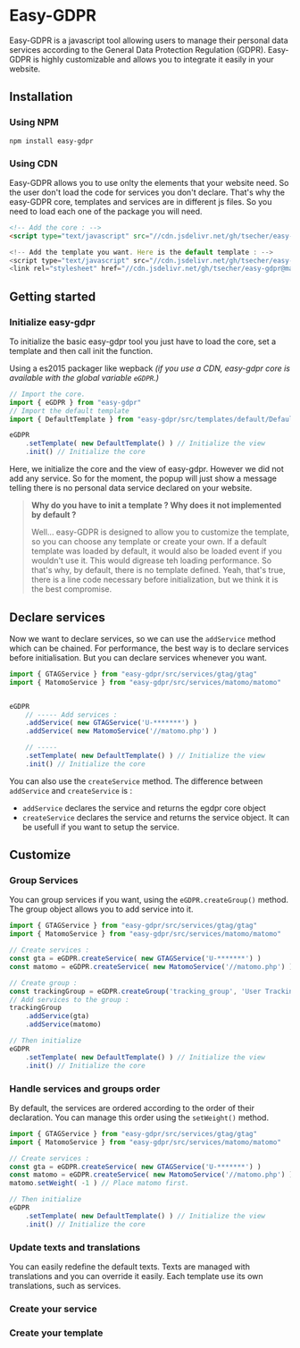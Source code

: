 # Easy-GDPR

Easy-GDPR is a javascript tool allowing users to manage their personal data services according to the General Data Protection Regulation (GDPR). Easy-GDPR is highly customizable and allows you to integrate it easily in your website.


## Installation 

### Using NPM
    
    npm install easy-gdpr

### Using CDN 
Easy-GDPR allows you to use onlty the elements that your website need. So the user don't load the code for services you don't declare. That's why the easy-GDPR core, templates and services are in different js files. So you need to load each one of the package you will need.

```html
<!-- Add the core : -->
<script type="text/javascript" src="//cdn.jsdelivr.net/gh/tsecher/easy-gdpr@master/dist/egdpr.js">

<!-- Add the template you want. Here is the default template : -->
<script type="text/javascript" src="//cdn.jsdelivr.net/gh/tsecher/easy-gdpr@master/src/templates/default/dist/default.js">
<link rel="stylesheet" href="//cdn.jsdelivr.net/gh/tsecher/easy-gdpr@master/src/templates/default/dist/default.css">
```


## Getting started

### Initialize easy-gdpr
To initialize the basic easy-gdpr tool you just have to load the core, set a template and then call init the function.

Using a es2015 packager like wepback
_(if you use a CDN, easy-gdpr core is available with the global variable `eGDPR`.)_
```javascript
// Import the core.
import { eGDPR } from "easy-gdpr"
// Import the default template
import { DefaultTemplate } from "easy-gdpr/src/templates/default/Default"

eGDPR
    .setTemplate( new DefaultTemplate() ) // Initialize the view
    .init() // Initialize the core
```

Here, we initialize the core and the view of easy-gdpr. However we did not add any service. So for the moment, the popup will just show a message telling there is no personal data service declared on your website.




> __Why do you have to init a template ? Why does it not implemented by default ?__
>
> Well... easy-GDPR is designed to allow you to customize the template, so you can choose any template or create your own. If a default template was loaded by default, it would also be loaded event if you wouldn't use it. This would digrease teh loading performance. So that's why, by default, there is no template defined. Yeah, that's true, there is a line code necessary before initialization, but we think it is the best compromise.

## Declare services
Now we want to declare services, so we can use the `addService` method which can be chained.
For performance, the best way is to declare services before initialisation. But you can declare services whenever you want.

```javascript
import { GTAGService } from "easy-gdpr/src/services/gtag/gtag"
import { MatomoService } from "easy-gdpr/src/services/matomo/matomo"


eGDPR
    // ----- Add services : 
    .addService( new GTAGService('U-*******') )
    .addService( new MatomoService('//matomo.php') )

    // -----
    .setTemplate( new DefaultTemplate() ) // Initialize the view
    .init() // Initialize the core
```

You can also use the `createService` method. The difference between `addService` and `createService` is : 
- `addService` declares the service and returns the egdpr core object
- `createService` declares the service and returns the service object. It can be usefull if you want to setup the service.



## Customize

### Group Services

You can group services if you want, using the `eGDPR.createGroup()` method. The group object allows you to add service into it.

```javascript
import { GTAGService } from "easy-gdpr/src/services/gtag/gtag"
import { MatomoService } from "easy-gdpr/src/services/matomo/matomo"

// Create services :
const gta = eGDPR.createService( new GTAGService('U-*******') )
const matomo = eGDPR.createService( new MatomoService('//matomo.php') )

// Create group :
const trackingGroup = eGDPR.createGroup('tracking_group', 'User Tracking', 'List of user tracking services')
// Add services to the group :
trackingGroup
    .addService(gta)
    .addService(matomo)

// Then initialize
eGDPR
    .setTemplate( new DefaultTemplate() ) // Initialize the view
    .init() // Initialize the core
```

### Handle services and groups order
By default, the services are ordered according to the order of their declaration. You can manage this order using the `setWeight()` method.


```javascript
import { GTAGService } from "easy-gdpr/src/services/gtag/gtag"
import { MatomoService } from "easy-gdpr/src/services/matomo/matomo"

// Create services :
const gta = eGDPR.createService( new GTAGService('U-*******') )
const matomo = eGDPR.createService( new MatomoService('//matomo.php') )
matomo.setWeight( -1 ) // Place matomo first.

// Then initialize
eGDPR
    .setTemplate( new DefaultTemplate() ) // Initialize the view
    .init() // Initialize the core
```

### Update texts and translations
You can easily redefine the default texts. Texts are managed with translations and you can override it easily. Each template use its own translations, such as services.

### Create your service

### Create your template